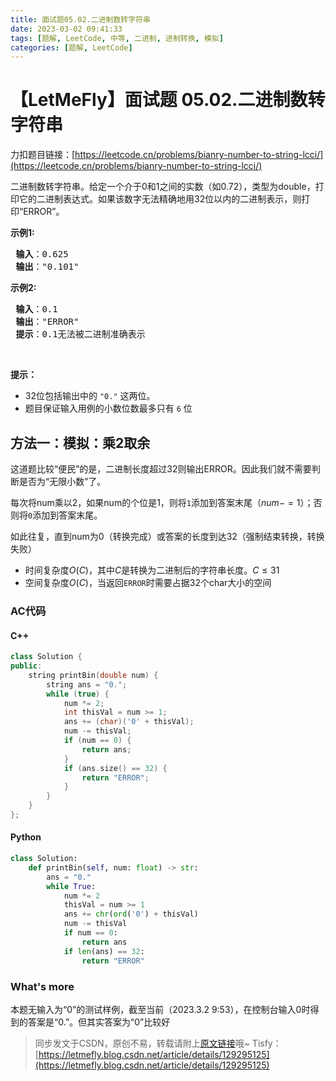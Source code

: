 ```yaml
---
title: 面试题05.02.二进制数转字符串
date: 2023-03-02 09:41:33
tags: [题解, LeetCode, 中等, 二进制, 进制转换, 模拟]
categories: [题解, LeetCode]
---
```


# 【LetMeFly】面试题 05.02.二进制数转字符串

力扣题目链接：[https://leetcode.cn/problems/bianry-number-to-string-lcci/](https://leetcode.cn/problems/bianry-number-to-string-lcci/)

<p>二进制数转字符串。给定一个介于0和1之间的实数（如0.72），类型为double，打印它的二进制表达式。如果该数字无法精确地用32位以内的二进制表示，则打印“ERROR”。</p>

<p><strong>示例1:</strong></p>

<pre>
<strong> 输入</strong>：0.625
<strong> 输出</strong>："0.101"
</pre>

<p><strong>示例2:</strong></p>

<pre>
<strong> 输入</strong>：0.1
<strong> 输出</strong>："ERROR"
<strong> 提示</strong>：0.1无法被二进制准确表示
</pre>

<p>&nbsp;</p>

<p><strong>提示：</strong></p>

<ul>
	<li>32位包括输出中的 <code>"0."</code> 这两位。</li>
	<li>题目保证输入用例的小数位数最多只有 <code>6</code> 位</li>
</ul>

## 方法一：模拟：乘2取余

这道题比较“便民”的是，二进制长度超过32则输出ERROR。因此我们就不需要判断是否为“无限小数”了。

每次将num乘以2，如果num的个位是1，则将```1```添加到答案末尾（$num -= 1$）；否则将```0```添加到答案末尾。

如此往复，直到num为0（转换完成）或答案的长度到达32（强制结束转换，转换失败）

+ 时间复杂度$O(C)$，其中$C$是转换为二进制后的字符串长度。$C\leq 31$
+ 空间复杂度$O(C)$，当返回```ERROR```时需要占据32个char大小的空间

### AC代码

#### C++

```cpp
class Solution {
public:
    string printBin(double num) {
        string ans = "0.";
        while (true) {
            num *= 2;
            int thisVal = num >= 1;
            ans += (char)('0' + thisVal);
            num -= thisVal;
            if (num == 0) {
                return ans;
            }
            if (ans.size() == 32) {
                return "ERROR";
            }
        }
    }
};
```

#### Python

```python
class Solution:
    def printBin(self, num: float) -> str:
        ans = "0."
        while True:
            num *= 2
            thisVal = num >= 1
            ans += chr(ord('0') + thisVal)
            num -= thisVal
            if num == 0:
                return ans
            if len(ans) == 32:
                return "ERROR"
```

### What's more

本题无输入为“0”的测试样例，截至当前（2023.3.2 9:53），在控制台输入0时得到的答案是“0.”。但其实答案为“0”比较好

> 同步发文于CSDN，原创不易，转载请附上[原文链接](https://blog.letmefly.xyz/2023/03/02/LeetCode%20%E9%9D%A2%E8%AF%95%E9%A2%98%2005.02.%20%E4%BA%8C%E8%BF%9B%E5%88%B6%E6%95%B0%E8%BD%AC%E5%AD%97%E7%AC%A6%E4%B8%B2/)哦~
> Tisfy：[https://letmefly.blog.csdn.net/article/details/129295125](https://letmefly.blog.csdn.net/article/details/129295125)
